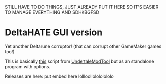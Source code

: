 STILL HAVE TO DO THINGS, JUST ALREADY PUT IT HERE SO IT'S EASIER TO MANAGE EVERYTHING AND SDHKBGFSD

# DeltaHATE GUI version
Yet another Deltarune corruptor! (that can corrupt other GameMaker games too!)

This is basically [this](https://github.com/krzys-h/UndertaleModTool/blob/master/UndertaleModTool/SampleScripts/DeltaHATE.csx) script from [UndertaleModTool](https://github.com/krzys-h/UndertaleModTool/) but as an standalone program with options.

Releases are here: put embed here lollloollolololololo

